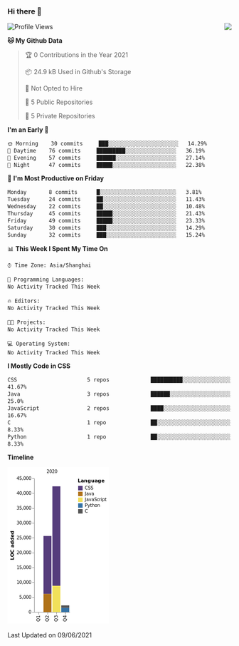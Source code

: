 ### Hi there 👋

<!--
**Zhoiuyy/Zhoiuyy** is a ✨ _special_ ✨ repository because its `README.md` (this file) appears on your GitHub profile.

Here are some ideas to get you started:

- 🔭 I’m currently working on ...
- 🌱 I’m currently learning ...
- 👯 I’m looking to collaborate on ...
- 🤔 I’m looking for help with ...
- 💬 Ask me about ...
- 📫 How to reach me: ...
- 😄 Pronouns: ...
- ⚡ Fun fact: ...
-->

<img align="right" src="https://github-readme-stats.vercel.app/api?username=Zhoiuyy&show_icons=true&icon_color=CE1D2D&text_color=718096&bg_color=ffffff&hide_title=true" />

<!--START_SECTION:waka-->
![Profile Views](http://img.shields.io/badge/Profile%20Views-0-blue)

**🐱 My Github Data** 

> 🏆 0 Contributions in the Year 2021
 > 
> 📦 24.9 kB Used in Github's Storage 
 > 
> 🚫 Not Opted to Hire
 > 
> 📜 5 Public Repositories 
 > 
> 🔑 5 Private Repositories  
 > 
**I'm an Early 🐤** 

```text
🌞 Morning    30 commits     ███░░░░░░░░░░░░░░░░░░░░░░   14.29% 
🌆 Daytime    76 commits     █████████░░░░░░░░░░░░░░░░   36.19% 
🌃 Evening    57 commits     ██████░░░░░░░░░░░░░░░░░░░   27.14% 
🌙 Night      47 commits     █████░░░░░░░░░░░░░░░░░░░░   22.38%

```
📅 **I'm Most Productive on Friday** 

```text
Monday       8 commits      █░░░░░░░░░░░░░░░░░░░░░░░░   3.81% 
Tuesday      24 commits     ██░░░░░░░░░░░░░░░░░░░░░░░   11.43% 
Wednesday    22 commits     ██░░░░░░░░░░░░░░░░░░░░░░░   10.48% 
Thursday     45 commits     █████░░░░░░░░░░░░░░░░░░░░   21.43% 
Friday       49 commits     █████░░░░░░░░░░░░░░░░░░░░   23.33% 
Saturday     30 commits     ███░░░░░░░░░░░░░░░░░░░░░░   14.29% 
Sunday       32 commits     ███░░░░░░░░░░░░░░░░░░░░░░   15.24%

```


📊 **This Week I Spent My Time On** 

```text
⌚︎ Time Zone: Asia/Shanghai

💬 Programming Languages: 
No Activity Tracked This Week

🔥 Editors: 
No Activity Tracked This Week

🐱‍💻 Projects: 
No Activity Tracked This Week

💻 Operating System: 
No Activity Tracked This Week

```

**I Mostly Code in CSS** 

```text
CSS                      5 repos             ██████████░░░░░░░░░░░░░░░   41.67% 
Java                     3 repos             ██████░░░░░░░░░░░░░░░░░░░   25.0% 
JavaScript               2 repos             ████░░░░░░░░░░░░░░░░░░░░░   16.67% 
C                        1 repo              ██░░░░░░░░░░░░░░░░░░░░░░░   8.33% 
Python                   1 repo              ██░░░░░░░░░░░░░░░░░░░░░░░   8.33%

```


**Timeline**

![Chart not found](https://raw.githubusercontent.com/Zhoiuyy/Zhoiuyy/master/charts/bar_graph.png) 


 Last Updated on 09/06/2021
<!--END_SECTION:waka-->
